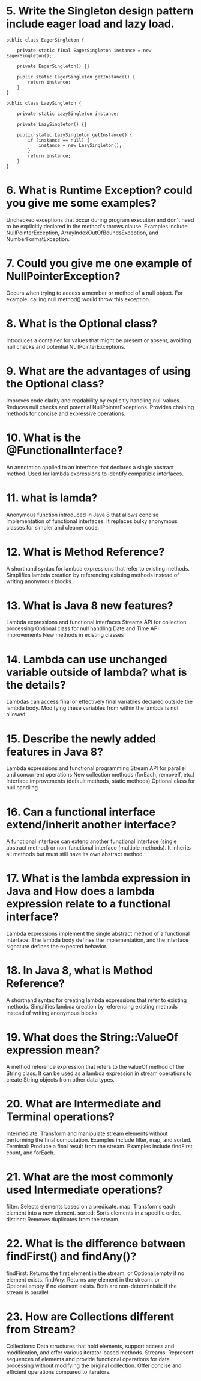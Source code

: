# 5. Write the Singleton design pattern include eager load and lazy load.

```
public class EagerSingleton {

    private static final EagerSingleton instance = new EagerSingleton();

    private EagerSingleton() {}

    public static EagerSingleton getInstance() {
        return instance;
    }
}

```

```
public class LazySingleton {

    private static LazySingleton instance;

    private LazySingleton() {}

    public static LazySingleton getInstance() {
        if (instance == null) {
            instance = new LazySingleton();
        }
        return instance;
    }
}

```

# 6. What is Runtime Exception? could you give me some examples?

Unchecked exceptions that occur during program execution and don't need to be explicitly declared in the method's throws clause. Examples include NullPointerException, ArrayIndexOutOfBoundsException, and NumberFormatException.

# 7. Could you give me one example of NullPointerException?

Occurs when trying to access a member or method of a null object. For example, calling null.method() would throw this exception.

# 8. What is the Optional class?

Introduces a container for values that might be present or absent, avoiding null checks and potential NullPointerExceptions.

# 9. What are the advantages of using the Optional class?

Improves code clarity and readability by explicitly handling null values.
Reduces null checks and potential NullPointerExceptions.
Provides chaining methods for concise and expressive operations.

# 10. What is the @FunctionalInterface?

An annotation applied to an interface that declares a single abstract method. Used for lambda expressions to identify compatible interfaces.

# 11. what is lamda?

Anonymous function introduced in Java 8 that allows concise implementation of functional interfaces. It replaces bulky anonymous classes for simpler and cleaner code.

# 12. What is Method Reference?

A shorthand syntax for lambda expressions that refer to existing methods. Simplifies lambda creation by referencing existing methods instead of writing anonymous blocks.

# 13. What is Java 8 new features?

Lambda expressions and functional interfaces
Streams API for collection processing
Optional class for null handling
Date and Time API improvements
New methods in existing classes

# 14. Lambda can use unchanged variable outside of lambda? what is the details?

Lambdas can access final or effectively final variables declared outside the lambda body. Modifying these variables from within the lambda is not allowed.

# 15. Describe the newly added features in Java 8?

Lambda expressions and functional programming
Stream API for parallel and concurrent operations
New collection methods (forEach, removeIf, etc.)
Interface improvements (default methods, static methods)
Optional class for null handling

# 16. Can a functional interface extend/inherit another interface?

A functional interface can extend another functional interface (single abstract method) or non-functional interface (multiple methods). It inherits all methods but must still have its own abstract method.

# 17. What is the lambda expression in Java and How does a lambda expression relate to a functional interface?

Lambda expressions implement the single abstract method of a functional interface. The lambda body defines the implementation, and the interface signature defines the expected behavior.

# 18. In Java 8, what is Method Reference?

A shorthand syntax for creating lambda expressions that refer to existing methods. Simplifies lambda creation by referencing existing methods instead of writing anonymous blocks.

# 19. What does the String::ValueOf expression mean?

A method reference expression that refers to the valueOf method of the String class. It can be used as a lambda expression in stream operations to create String objects from other data types.

# 20. What are Intermediate and Terminal operations?

Intermediate: Transform and manipulate stream elements without performing the final computation. Examples include filter, map, and sorted.
Terminal: Produce a final result from the stream. Examples include findFirst, count, and forEach.

# 21. What are the most commonly used Intermediate operations?

filter: Selects elements based on a predicate.
map: Transforms each element into a new element.
sorted: Sorts elements in a specific order.
distinct: Removes duplicates from the stream.

# 22. What is the difference between findFirst() and findAny()?

findFirst: Returns the first element in the stream, or Optional.empty if no element exists.
findAny: Returns any element in the stream, or Optional.empty if no element exists. Both are non-deterministic if the stream is parallel.

# 23. How are Collections different from Stream?

Collections: Data structures that hold elements, support access and modification, and offer various iterator-based methods.
Streams: Represent sequences of elements and provide functional operations for data processing without modifying the original collection. Offer concise and efficient operations compared to iterators.
